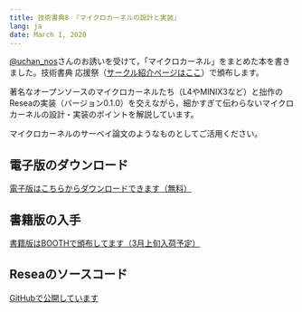 ```yaml
---
title: 技術書典8 『マイクロカーネルの設計と実装』
lang: ja
date: March 1, 2020
---
```


[@uchan_nos](https://twitter.com/uchan_nos)さんのお誘いを受けて，「マイクロカーネル」をまとめた本を書きました。技術書典 応援祭（[サークル紹介ページはここ](https://techbookfest.org/event/tbf08/circle/5712007521107968)）で頒布します。

著名なオープンソースのマイクロカーネルたち（L4やMINIX3など）と拙作のReseaの実装（バージョン0.1.0）を交えながら，細かすぎて伝わらないマイクロカーネルの設計・実装のポイントを解説しています。

マイクロカーネルのサーベイ論文のようなものとしてご活用ください。

## 電子版のダウンロード
[電子版はこちらからダウンロードできます（無料）](microkernel-book.pdf)

## 書籍版の入手
[書籍版はBOOTHで頒布してます（3月上旬入荷予定）](https://booth.pm/ja/items/1847819)

## Reseaのソースコード
[GitHubで公開しています](https://github.com/nuta/resea)

